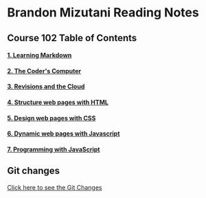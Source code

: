 # Brandon Mizutani Reading Notes

## Course 102 Table of Contents

#### [1. Learning Markdown](markdown.md)
#### [2. The Coder's Computer](codercomputer.md)
#### [3. Revisions and the Cloud](revisionsandcloud.md)
#### [4. Structure web pages with HTML](html.md)
#### [5. Design web pages with CSS](cssreadingnote.md)
#### [6. Dynamic web pages with Javascript](javascript.md)
#### [7. Programming with JavaScript](javascriptnote.md)

## Git changes

[Click here to see the Git Changes](gitchanges.md)